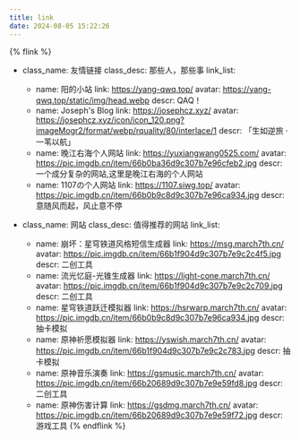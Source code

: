 ```yaml
---
title: link
date: 2024-08-05 15:22:26
---
```



{% flink %}
- class_name: 友情链接
  class_desc: 那些人，那些事
  link_list:
    - name: 阳的小站
      link: https://yang-qwq.top/
      avatar: https://yang-qwq.top/static/img/head.webp
      descr: QAQ！
    - name: Joseph's Blog
      link: https://josephcz.xyz/
      avatar: https://josephcz.xyz/icon/icon_120.png?imageMogr2/format/webp/rquality/80/interlace/1
      descr: 「生如逆旅 · 一苇以航」
    - name: 晚江右海个人网站
      link: https://yuxiangwang0525.com/
      avatar: https://pic.imgdb.cn/item/66b0ba36d9c307b7e96cfeb2.jpg
      descr: 一个成分复杂的网站,这里是晚江右海的个人网站
    - name: 1107の个人网站
      link: https://1107.siwg.top/
      avatar: https://pic.imgdb.cn/item/66b0b9c8d9c307b7e96ca934.jpg
      descr: 意随风而起，风止意不停

- class_name: 网站
  class_desc: 值得推荐的网站
  link_list:
    - name: 崩坏：星穹铁道风格短信生成器
      link: https://msg.march7th.cn/
      avatar: https://pic.imgdb.cn/item/66b1f904d9c307b7e9c2c4f5.jpg
      descr: 二创工具
    - name: 流光忆庭-光锥生成器
      link: https://light-cone.march7th.cn/
      avatar: https://pic.imgdb.cn/item/66b1f904d9c307b7e9c2c709.jpg
      descr: 二创工具
    - name: 星穹铁道跃迁模拟器
      link: https://hsrwarp.march7th.cn/
      avatar: https://pic.imgdb.cn/item/66b0b9c8d9c307b7e96ca934.jpg
      descr: 抽卡模拟
    - name: 原神祈愿模拟器
      link: https://yswish.march7th.cn/
      avatar: https://pic.imgdb.cn/item/66b1f904d9c307b7e9c2c783.jpg
      descr: 抽卡模拟
    - name: 原神音乐演奏
      link: https://gsmusic.march7th.cn/
      avatar: https://pic.imgdb.cn/item/66b20689d9c307b7e9e59fd8.jpg
      descr: 二创工具
    - name: 原神伤害计算
      link: https://gsdmg.march7th.cn/
      avatar: https://pic.imgdb.cn/item/66b20689d9c307b7e9e59f72.jpg
      descr: 游戏工具
{% endflink %}


